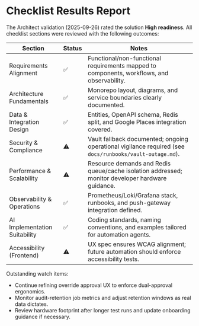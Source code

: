# Checklist Results Report
The Architect validation (2025-09-26) rated the solution **High readiness**. All checklist sections were reviewed with the following outcomes:

| Section | Status | Notes |
|---------|--------|-------|
| Requirements Alignment | ✅ | Functional/non-functional requirements mapped to components, workflows, and observability. |
| Architecture Fundamentals | ✅ | Monorepo layout, diagrams, and service boundaries clearly documented. |
| Data & Integration Design | ✅ | Entities, OpenAPI schema, Redis split, and Google Places integration covered. |
| Security & Compliance | ⚠️ | Vault fallback documented; ongoing operational vigilance required (see `docs/runbooks/vault-outage.md`). |
| Performance & Scalability | ⚠️ | Resource demands and Redis queue/cache isolation addressed; monitor developer hardware guidance. |
| Observability & Operations | ✅ | Prometheus/Loki/Grafana stack, runbooks, and push-gateway integration defined. |
| AI Implementation Suitability | ✅ | Coding standards, naming conventions, and examples tailored for automation agents. |
| Accessibility (Frontend) | ⚠️ | UX spec ensures WCAG alignment; future automation should enforce accessibility tests. |

Outstanding watch items:
- Continue refining override approval UX to enforce dual-approval ergonomics.
- Monitor audit-retention job metrics and adjust retention windows as real data dictates.
- Review hardware footprint after longer test runs and update onboarding guidance if necessary.
